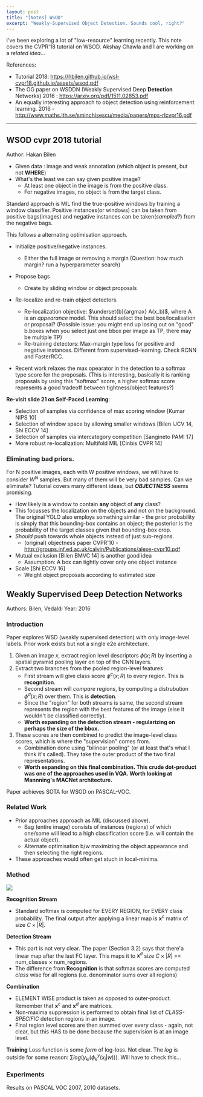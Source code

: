 ```yaml
---
layout: post
title: "[Notes] WSOD"
excerpt: "Weakly-Supervised Object Detection. Sounds cool, right?"
---
```


I've been exploring a lot of "low-resource" learning recently. This note covers the CVPR'18 tutorial on WSOD. Akshay Chawla and I are working on a *related idea*... 

References:
- Tutorial 2018: https://hbilen.github.io/wsl-cvpr18.github.io/assets/wsod.pdf
- The OG paper on WSDDN (Weakly Supervised Deep **Detection** Networks) 2016 : https://arxiv.org/pdf/1511.02853.pdf
- An equally interesting approach to object detection using reinforcement learning. 2016 - http://www.maths.lth.se/sminchisescu/media/papers/mps-rlcvpr16.pdf

---

## WSOD cvpr 2018 tutorial
Author: Hakan Bilen

- Given data : image and weak annotation (which object is present, but not **WHERE**)
- What's the least we can say given positive image?
    - At least one object in the image is from the positive class.
    - For negative images, no object is from the target class.

Standard approach is MIL find the true-positive windows by training a window classifier. Positive instances(or windows) can be taken from positive bags(images) and negative instances can be taken(*sampled?*) from the negative bags.

This follows a alternating optimisation approach.
- Initialize positive/negative instances.
    - Either the full image or removing a margin (Question: how much margin? run a hyperparameter search)
- Propose bags
    - Create by sliding window or object proposals
- Re-localize and re-train object detectors.
    - Re-localization objective: $\underset{b}{argmax} A(x_b)$, where A is an *appearance* model. This should select the best box/localisation or proposal? (Possible issue: you might end up losing out on "good" b.boxes when you select just one bbox per image as TP, there may be multiple TP)
    - Re-training detectors: Max-margin type loss for positive and negative instances. Different from supervised-learning. Check RCNN and FasterRCC.

- Recent work relaxes the max opearator in the detection to a softmax type score for the proposals. (This is interesting, basically it is ranking proposals by using this "softmax" score, a higher softmax score represents a good tradeoff between tightness/object features?)

**Re-visit **slide 21** on Self-Paced Learning**:
- Selection of samples via confidence of max scoring window [Kumar NIPS 10]
- Selection of window space by allowing smaller windows [Bilen IJCV 14, Shi ECCV 14]
- Selection of samples via intercategory competition [Sangineto PAMI 17]
- More robust re-localization: Multifold MIL [Cinbis CVPR 14]

### Eliminating bad priors.
For N positive images, each with W positive windows, we will have to consider $W^N$ samples. But many of them will be very bad samples. Can we eliminate? Tutorial covers many different ideas, but ***OBJECTNESS*** seems promising.
- How likely is a window to contain **any** object of **any** class?
- This focusses the localization on the objects and not on the background. The original YOLO also employs something similar - the prior probability is simply that this bounding-box contains an object; the posterior is the probability of the target classes given that bounding-box crop.
- *Should* push towards whole objects instead of just sub-regions.
    - (original) objectness paper CVPR'10 - http://groups.inf.ed.ac.uk/calvin/Publications/alexe-cvpr10.pdf
- Mutual exclusion [Bilen BMVC 14] is another good idea
    - Assumption: A box can tightly cover only one object instance
-  Scale [Shi ECCV 16]
    -  Weight object proposals according to estimated size

## Weakly Supervised Deep Detection Networks
Authors: Bilen, Vedaldi
Year: 2016

### Introduction

Paper explores WSD (weakly supervised detection) with only image-level labels. Prior work exists but not a single e2e architecture.

1. Given an image $x$, extract region level descriptors $\phi(x; R)$ by inserting a spatial pyramid pooling layer on top of the CNN layers.
2. Extract two branches from the pooled region-level features
    - First stream will give class score $\phi^c(x; R)$ to every region. This is **recognition**.
    - Second stream will *compare* regions, by computing a distrubution $\phi^d(x; R)$ over them. This is **detection**.
    - Since the "region" for both streams is same, the second stream represents the region with the best features of the image (else it wouldn't be classified correctly).
    - **Worth expanding on the detection stream - regularizing on perhaps the size of the bbox.**
3. These scores are then combined to predict the image-level class scores, which is where the "supervision" comes from.
    - Combination done using "bilinear pooling" (or at least that's what I think it's called). They take the outer product of the two final representations.
    - **Worth expanding on this final combination. This crude dot-product was one of the approaches used in VQA. Worth looking at Mannning's MACNet architecture.**

Paper achieves SOTA for WSOD on PASCAL-VOC.

### Related Work

- Prior approaches approach as MIL (discussed above).
    - Bag (entire image) consists of instances (regions) of which one/some will lead to a high classification score (i.e. will contain the actual object).
    - Alternate optimisation b/w maximizing the object appearance and then selecting the right regions.
- These approaches would often get stuch in local-minima.

### Method

![](https://i.imgur.com/Damb6S7.png)

**Recognition Stream**
- Standard softmax is computed for EVERY REGION, for EVERY class probability. The final output after applying a linear map is $\textbf{x}^c$ matrix of size $C \times |R|$.

**Detection Stream**
- This part is not very clear. The paper (Section 3.2) says that there'a linear map after the last FC layer. This maps it to $\textbf{x}^d$ size $C \times |R|$ == num_classes $\times$ num_regions.
- The difference from **Recognition** is that softmax scores are computed *class* wise for all regions (i.e. denominator sums over all regions)

**Combination**
- ELEMENT WISE product is taken as opposed to outer-product. Remember that $\textbf{x}^c$ and $\textbf{x}^d$ are matrices.
- Non-maxima suppression is performed to obtain final list of *CLASS-SPECIFIC* detection regions in an image.
- Final region level scores are then summed over every class - again, not clear, but this HAS to be done because the supervision is at an image level.

**Training**
Loss function is some *form* of log-loss. Not clear. The $log$ is outside for some reason: $\sum log(y_{ki}(\phi^y_k(x_i | w)))$. Will have to check this...

### Experiments
Results on PASCAL VOC 2007, 2010 datasets.